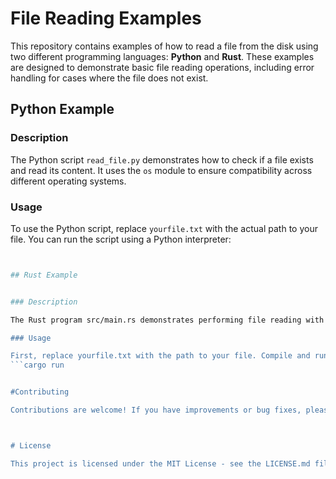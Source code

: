 # File Reading Examples

This repository contains examples of how to read a file from the disk using two different programming languages: **Python** and **Rust**. These examples are designed to demonstrate basic file reading operations, including error handling for cases where the file does not exist.

## Python Example


### Description

The Python script `read_file.py` demonstrates how to check if a file exists and read its content. It uses the `os` module to ensure compatibility across different operating systems.

### Usage

To use the Python script, replace `yourfile.txt` with the actual path to your file. You can run the script using a Python interpreter:

```sh


## Rust Example


### Description

The Rust program src/main.rs demonstrates performing file reading with proper error handling. It utilizes Rust's strong type system and error handling features.

### Usage

First, replace yourfile.txt with the path to your file. Compile and run the program with Cargo:
```cargo run


#Contributing

Contributions are welcome! If you have improvements or bug fixes, please open a pull request or issue.



# License

This project is licensed under the MIT License - see the LICENSE.md file for details.



